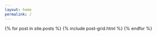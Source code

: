 ```yaml
---
layout: home
permalink: /
---
```


<div class="tiles">
{% for post in site.posts %}
	{% include post-grid.html %}
{% endfor %}
</div><!-- /.tiles -->
